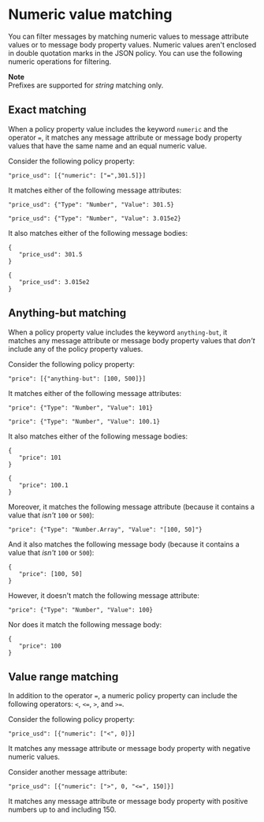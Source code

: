 # Numeric value matching<a name="numeric-value-matching"></a>

You can filter messages by matching numeric values to message attribute values or to message body property values\. Numeric values aren't enclosed in double quotation marks in the JSON policy\. You can use the following numeric operations for filtering\.

**Note**  
Prefixes are supported for *string* matching only\.

## Exact matching<a name="numeric-exact-matching"></a>

When a policy property value includes the keyword `numeric` and the operator `=`, it matches any message attribute or message body property values that have the same name and an equal numeric value\.

Consider the following policy property:

```
"price_usd": [{"numeric": ["=",301.5]}]
```

It matches either of the following message attributes:

```
"price_usd": {"Type": "Number", "Value": 301.5}
```

```
"price_usd": {"Type": "Number", "Value": 3.015e2}
```

It also matches either of the following message bodies:

```
{
   "price_usd": 301.5
}
```

```
{
   "price_usd": 3.015e2
}
```

## Anything\-but matching<a name="numeric-anything-but-matching"></a>

When a policy property value includes the keyword `anything-but`, it matches any message attribute or message body property values that *don't* include any of the policy property values\.

Consider the following policy property:

```
"price": [{"anything-but": [100, 500]}]
```

It matches either of the following message attributes:

```
"price": {"Type": "Number", "Value": 101}
```

```
"price": {"Type": "Number", "Value": 100.1}
```

It also matches either of the following message bodies:

```
{
   "price": 101
}
```

```
{
   "price": 100.1
}
```

Moreover, it matches the following message attribute \(because it contains a value that *isn't* `100` or `500`\):

```
"price": {"Type": "Number.Array", "Value": "[100, 50]"}
```

And it also matches the following message body \(because it contains a value that *isn't* `100` or `500`\):

```
{
   "price": [100, 50]
}
```

However, it doesn't match the following message attribute:

```
"price": {"Type": "Number", "Value": 100}
```

Nor does it match the following message body:

```
{
   "price": 100
}
```

## Value range matching<a name="numeric-value-range-matching"></a>

In addition to the operator `=`, a numeric policy property can include the following operators: `<`, `<=`, `>`, and `>=`\.

Consider the following policy property:

```
"price_usd": [{"numeric": ["<", 0]}]
```

It matches any message attribute or message body property with negative numeric values\.

Consider another message attribute:

```
"price_usd": [{"numeric": [">", 0, "<=", 150]}]
```

It matches any message attribute or message body property with positive numbers up to and including 150\.
